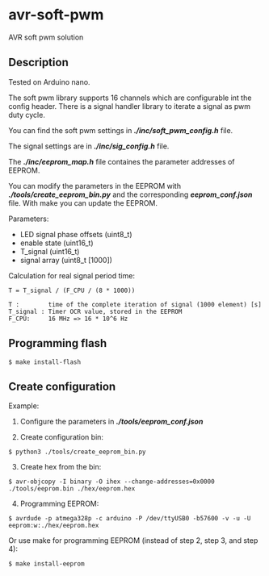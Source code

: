 # avr-soft-pwm
AVR soft pwm solution

## Description
Tested on Arduino nano.

The soft pwm library supports 16 channels which are configurable int the config header.
There is a signal handler library to iterate a signal as pwm duty cycle.

You can find the soft pwm settings in ***./inc/soft_pwm_config.h*** file.

The signal settings are in ***./inc/sig_config.h*** file.

The ***./inc/eeprom_map.h*** file containes the parameter addresses of EEPROM.

You can modify the parameters in the EEPROM with ***./tools/create_eeprom_bin.py*** and the corresponding ***eeprom_conf.json*** file.
With make you can update the EEPROM.

Parameters:
- LED signal phase offsets (uint8_t)
- enable state (uint16_t)
- T_signal (uint16_t)
- signal array (uint8_t [1000])

Calculation for real signal period time:
```
T = T_signal / (F_CPU / (8 * 1000))

T :        time of the complete iteration of signal (1000 element) [s]
T_signal : Timer OCR value, stored in the EEPROM
F_CPU:     16 MHz => 16 * 10^6 Hz

```
## Programming flash
```
$ make install-flash
```

## Create configuration
Example:
1. Configure the parameters in ***./tools/eeprom_conf.json***

2. Create configuration bin:
```
$ python3 ./tools/create_eeprom_bin.py
```

3. Create hex from the bin:
```
$ avr-objcopy -I binary -O ihex --change-addresses=0x0000 ./tools/eeprom.bin ./hex/eeprom.hex
```

4. Programming EEPROM:
```
$ avrdude -p atmega328p -c arduino -P /dev/ttyUSB0 -b57600 -v -u -U eeprom:w:./hex/eeprom.hex
```

Or use make for programming EEPROM (instead of step 2, step 3, and step 4):
```
$ make install-eeprom
```
